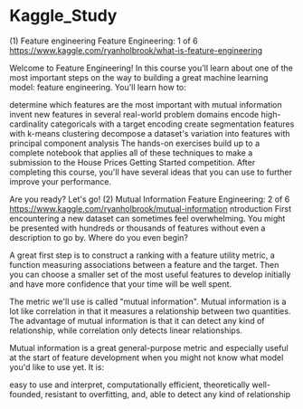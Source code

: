 # Kaggle_Study

(1) Feature engineering Feature Engineering: 1 of 6
https://www.kaggle.com/ryanholbrook/what-is-feature-engineering

Welcome to Feature Engineering!
In this course you'll learn about one of the most important steps on the way to building a great machine learning model: feature engineering. You'll learn how to:

determine which features are the most important with mutual information
invent new features in several real-world problem domains
encode high-cardinality categoricals with a target encoding
create segmentation features with k-means clustering
decompose a dataset's variation into features with principal component analysis
The hands-on exercises build up to a complete notebook that applies all of these techniques to make a submission to the House Prices Getting Started competition. After completing this course, you'll have several ideas that you can use to further improve your performance.

Are you ready? Let's go!
(2) Mutual Information Feature Engineering: 2 of 6
https://www.kaggle.com/ryanholbrook/mutual-information
ntroduction
First encountering a new dataset can sometimes feel overwhelming. You might be presented with hundreds or thousands of features without even a description to go by. Where do you even begin?

A great first step is to construct a ranking with a feature utility metric, a function measuring associations between a feature and the target. Then you can choose a smaller set of the most useful features to develop initially and have more confidence that your time will be well spent.

The metric we'll use is called "mutual information". Mutual information is a lot like correlation in that it measures a relationship between two quantities. The advantage of mutual information is that it can detect any kind of relationship, while correlation only detects linear relationships.

Mutual information is a great general-purpose metric and especially useful at the start of feature development when you might not know what model you'd like to use yet. It is:

easy to use and interpret,
computationally efficient,
theoretically well-founded,
resistant to overfitting, and,
able to detect any kind of relationship



